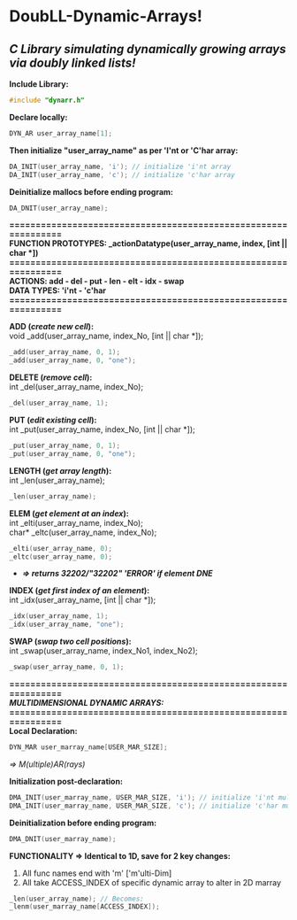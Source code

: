 # DoubLL-Dynamic-Arrays!
_C Library simulating dynamically growing arrays via doubly linked lists!_
-----------------------------------------------------------

**Include Library:**
```c
#include "dynarr.h"
```
**Declare locally:**
```c
DYN_AR user_array_name[1];
```
**Then initialize "user_array_name" as per 'I'nt or 'C'har array:**
```c
DA_INIT(user_array_name, 'i'); // initialize 'i'nt array
DA_INIT(user_array_name, 'c'); // initialize 'c'har array
```
 
**Deinitialize mallocs before ending program:**
```c
DA_DNIT(user_array_name);
```

**===============================================================**<br/>
**FUNCTION PROTOTYPES: _actionDatatype(user_array_name, index, [int || char \*])**<br/>
**===============================================================**<br/>
**ACTIONS: add - del - put - len - elt - idx - swap**<br/>
**DATA TYPES: 'i'nt - 'c'har**<br/>
**===============================================================**<br/>

**ADD (*create new cell*):**</br>
void _add(user_array_name, index_No, [int || char *]);
```c
_add(user_array_name, 0, 1);
_add(user_array_name, 0, "one");
```

**DELETE (*remove cell*):**</br>
int _del(user_array_name, index_No);
```c
_del(user_array_name, 1);
```

**PUT (*edit existing cell*):**</br>
int _put(user_array_name, index_No, [int || char *]);
```c
_put(user_array_name, 0, 1);
_put(user_array_name, 0, "one");
```

**LENGTH (*get array length*):**</br>
int _len(user_array_name);
```c
_len(user_array_name);
```

**ELEM (*get element at an index*):**</br>
int _elti(user_array_name, index_No);</br>
char* _eltc(user_array_name, index_No);
```c
_elti(user_array_name, 0);
_eltc(user_array_name, 0);
```
* **_=> returns 32202/"32202" 'ERROR' if element DNE_** 

**INDEX (*get first index of an element*):**</br>
int _idx(user_array_name, [int || char *]);
```c
_idx(user_array_name, 1);
_idx(user_array_name, "one");
```

**SWAP (*swap two cell positions*):**</br>
int _swap(user_array_name, index_No1, index_No2);
```c
_swap(user_array_name, 0, 1);
```

**===============================================================**<br/>
_**MULTIDIMENSIONAL DYNAMIC ARRAYS:**_
**===============================================================**<br/>
**Local Declaration:**<br/>
```c
DYN_MAR user_marray_name[USER_MAR_SIZE];
```
_=> M(ultiple)AR(rays)_

**Initialization post-declaration:**
```c
DMA_INIT(user_marray_name, USER_MAR_SIZE, 'i'); // initialize 'i'nt multi-dimensional array
DMA_INIT(user_marray_name, USER_MAR_SIZE, 'c'); // initialize 'c'har multi-dimensional array
```
 
 
**Deinitialization before ending program:**
```c
DMA_DNIT(user_marray_name);
```
 
 **FUNCTIONALITY => Identical to 1D, save for 2 key changes:**
1) All func names end with 'm' ['m'ulti-Dim]
2) All take ACCESS_INDEX of specific dynamic array to alter in 2D marray
```c
_len(user_array_name); // Becomes:
_lenm(user_marray_name[ACCESS_INDEX]);
```
